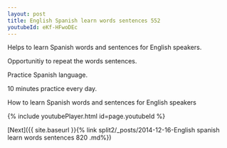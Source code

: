 ```yaml
---
layout: post
title: English Spanish learn words sentences 552 
youtubeId: eKf-HFwoDEc
---
```

 
 
Helps to learn Spanish words and sentences for English speakers.

Opportunitiy to repeat the words sentences. 

Practice Spanish language. 
 
10 minutes practice every day. 
 
How to learn Spanish words and sentences for English speakers 
 
{% include youtubePlayer.html id=page.youtubeId %}
 
 
[Next]({{ site.baseurl }}{% link  split2/_posts/2014-12-16-English spanish learn words sentences 820 .md%})
 
